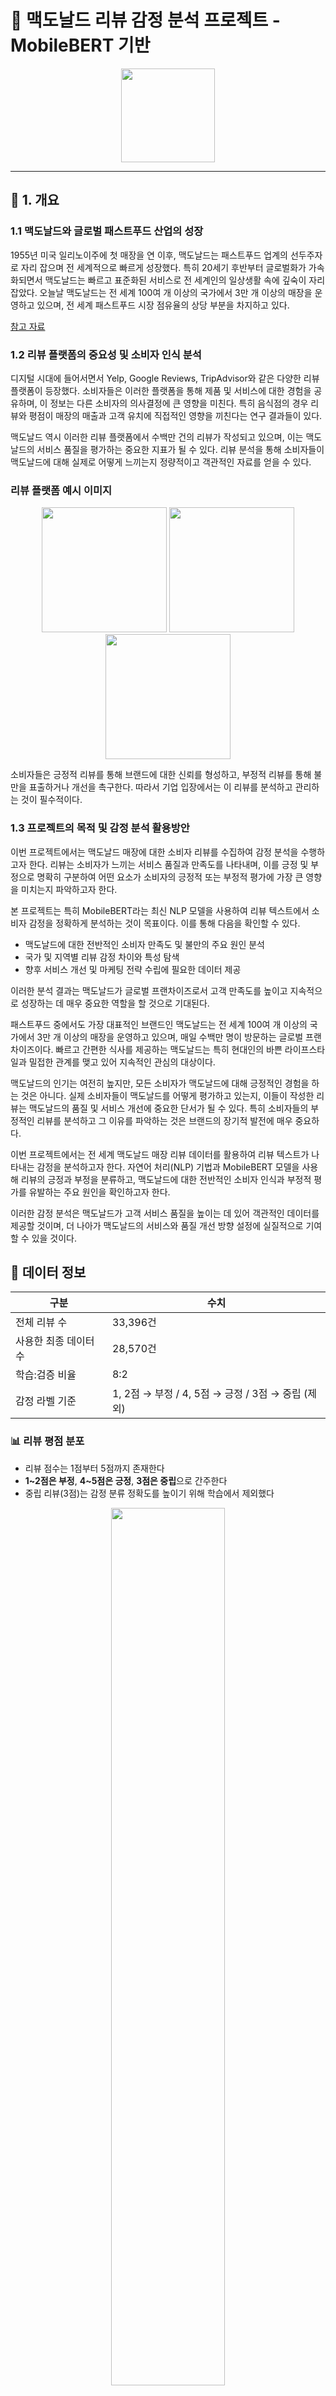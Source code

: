 # 🍔 맥도날드 리뷰 감정 분석 프로젝트 - MobileBERT 기반

<p align="center">
  <img src="https://upload.wikimedia.org/wikipedia/commons/5/5c/McDonald%27s_Arch.svg" width="150"/>
</p>

---

## 📌 1. 개요

### 1.1 맥도날드와 글로벌 패스트푸드 산업의 성장

1955년 미국 일리노이주에 첫 매장을 연 이후, 맥도날드는 패스트푸드 업계의 선두주자로 자리 잡으며 전 세계적으로 빠르게 성장했다. 특히 20세기 후반부터 글로벌화가 가속화되면서 맥도날드는 빠르고 표준화된 서비스로 전 세계인의 일상생활 속에 깊숙이 자리 잡았다. 오늘날 맥도날드는 전 세계 100여 개 이상의 국가에서 3만 개 이상의 매장을 운영하고 있으며, 전 세계 패스트푸드 시장 점유율의 상당 부분을 차지하고 있다.

[참고 자료](https://www.mcdonalds.com/us/en-us/about-us.html)

### 1.2 리뷰 플랫폼의 중요성 및 소비자 인식 분석

디지털 시대에 들어서면서 Yelp, Google Reviews, TripAdvisor와 같은 다양한 리뷰 플랫폼이 등장했다. 소비자들은 이러한 플랫폼을 통해 제품 및 서비스에 대한 경험을 공유하며, 이 정보는 다른 소비자의 의사결정에 큰 영향을 미친다. 특히 음식점의 경우 리뷰와 평점이 매장의 매출과 고객 유치에 직접적인 영향을 끼친다는 연구 결과들이 있다.

맥도날드 역시 이러한 리뷰 플랫폼에서 수백만 건의 리뷰가 작성되고 있으며, 이는 맥도날드의 서비스 품질을 평가하는 중요한 지표가 될 수 있다. 리뷰 분석을 통해 소비자들이 맥도날드에 대해 실제로 어떻게 느끼는지 정량적이고 객관적인 자료를 얻을 수 있다.

### 리뷰 플랫폼 예시 이미지

<p align="center">
  <img src="https://upload.wikimedia.org/wikipedia/commons/thumb/b/b4/Google_reviews_logo.svg/2560px-Google_reviews_logo.svg.png" width="200" />
  <img src="https://upload.wikimedia.org/wikipedia/commons/thumb/a/ad/Yelp_Logo.svg/2560px-Yelp_Logo.svg.png" width="200" />
  <img src="https://upload.wikimedia.org/wikipedia/commons/thumb/5/58/TripAdvisor_Logo.svg/2560px-TripAdvisor_Logo.svg.png" width="200" />
</p>

소비자들은 긍정적 리뷰를 통해 브랜드에 대한 신뢰를 형성하고, 부정적 리뷰를 통해 불만을 표출하거나 개선을 촉구한다. 따라서 기업 입장에서는 이 리뷰를 분석하고 관리하는 것이 필수적이다.

### 1.3 프로젝트의 목적 및 감정 분석 활용방안

이번 프로젝트에서는 맥도날드 매장에 대한 소비자 리뷰를 수집하여 감정 분석을 수행하고자 한다. 리뷰는 소비자가 느끼는 서비스 품질과 만족도를 나타내며, 이를 긍정 및 부정으로 명확히 구분하여 어떤 요소가 소비자의 긍정적 또는 부정적 평가에 가장 큰 영향을 미치는지 파악하고자 한다.

본 프로젝트는 특히 MobileBERT라는 최신 NLP 모델을 사용하여 리뷰 텍스트에서 소비자 감정을 정확하게 분석하는 것이 목표이다. 이를 통해 다음을 확인할 수 있다.

- 맥도날드에 대한 전반적인 소비자 만족도 및 불만의 주요 원인 분석
- 국가 및 지역별 리뷰 감정 차이와 특성 탐색
- 향후 서비스 개선 및 마케팅 전략 수립에 필요한 데이터 제공

이러한 분석 결과는 맥도날드가 글로벌 프랜차이즈로서 고객 만족도를 높이고 지속적으로 성장하는 데 매우 중요한 역할을 할 것으로 기대된다.


패스트푸드 중에서도 가장 대표적인 브랜드인 맥도날드는 전 세계 100여 개 이상의 국가에서 3만 개 이상의 매장을 운영하고 있으며, 매일 수백만 명이 방문하는 글로벌 프랜차이즈이다. 빠르고 간편한 식사를 제공하는 맥도날드는 특히 현대인의 바쁜 라이프스타일과 밀접한 관계를 맺고 있어 지속적인 관심의 대상이다.

맥도날드의 인기는 여전히 높지만, 모든 소비자가 맥도날드에 대해 긍정적인 경험을 하는 것은 아니다. 실제 소비자들이 맥도날드를 어떻게 평가하고 있는지, 이들이 작성한 리뷰는 맥도날드의 품질 및 서비스 개선에 중요한 단서가 될 수 있다. 특히 소비자들의 부정적인 리뷰를 분석하고 그 이유를 파악하는 것은 브랜드의 장기적 발전에 매우 중요하다.

이번 프로젝트에서는 전 세계 맥도날드 매장 리뷰 데이터를 활용하여 리뷰 텍스트가 나타내는 감정을 분석하고자 한다. 자연어 처리(NLP) 기법과 MobileBERT 모델을 사용해 리뷰의 긍정과 부정을 분류하고, 맥도날드에 대한 전반적인 소비자 인식과 부정적 평가를 유발하는 주요 원인을 확인하고자 한다.

이러한 감정 분석은 맥도날드가 고객 서비스 품질을 높이는 데 있어 객관적인 데이터를 제공할 것이며, 더 나아가 맥도날드의 서비스와 품질 개선 방향 설정에 실질적으로 기여할 수 있을 것이다.




## 📁 데이터 정보

| 구분 | 수치 |
|------|------|
| 전체 리뷰 수 | 33,396건 |
| 사용한 최종 데이터 수 | 28,570건 |
| 학습:검증 비율 | 8:2 |
| 감정 라벨 기준 | 1, 2점 → 부정 / 4, 5점 → 긍정 / 3점 → 중립 (제외) |

### 📊 리뷰 평점 분포

- 리뷰 점수는 1점부터 5점까지 존재한다
- **1~2점은 부정**, **4~5점은 긍정**, **3점은 중립**으로 간주한다
- 중립 리뷰(3점)는 감정 분류 정확도를 높이기 위해 학습에서 제외했다

<p align="center">
  <img src="./images/mcd_rating_distribution.png" width="60%"/>
</p>

---

## 🛠 개발 환경

| 언어 | 프레임워크 | 툴 | 라이브러리 |
|------|-------------|------|-------------|
| Python 3.8+ | PyTorch | PyCharm | pandas, torch, transformers, numpy |

---

## 🧪 데이터 구성 및 비율

| 데이터셋 | 크기 | 구성 | 샘플링 여부 |
|----------|------|------|-------------|
| 샘플 데이터셋 | 2,000건 | 긍정: 1,113 / 부정: 887 | 랜덤 샘플링 |
| 전체 데이터셋 | 28,570건 | 긍정: 15,935 / 부정: 12,635 | 전체 사용 |

<p align="center">
  <img src="./images/sample_data_pie.png" width="45%" />
  <img src="./images/full_data_pie.png" width="45%" />
</p>

---

## 🔍 라벨링 기준

- 평점 1, 2 → 부정 리뷰 (`label = 0`)
- 평점 4, 5 → 긍정 리뷰 (`label = 1`)
- 평점 3점 → 중립 → 라벨링에서 제외

---

## 🤖 MobileBERT 모델 학습 결과

### ✅ 첫 번째 실험 (2,000건 샘플 데이터 기반)

| Epoch | Train Loss | Train Accuracy | Validation Accuracy |
|-------|------------|----------------|---------------------|
| 1     | 282444.82  | 91.81%         | 91.75%              |
| 2     | 0.3823     | 95.75%         | 93.25%              |
| 3     | 0.1786     | 97.06%         | 93.25%              |
| 4     | 1.0507     | 97.25%         | 93.50%              |

### ✅ 두 번째 실험 (전체 28,570건 전체 데이터 기반)

| Epoch | Train Loss | Train Accuracy | Validation Accuracy |
|-------|------------|----------------|---------------------|
| 1     | 18483.27   | 95.38%         | 93.65%              |
| 2     | 0.4730     | 96.86%         | 94.33%              |
| 3     | 0.2624     | 97.67%         | 94.96%              |
| 4     | 0.1359     | 97.88%         | 95.03%              |

---

### 📈 Epoch별 손실 및 정확도 변화

<p align="center">
  <img src="./images/loss_plot.png" width="48%" />
  <img src="./images/accuracy_plot.png" width="48%" />
</p>

---

## 📊 모델 최종 테스트 결과

### 전체 데이터 평가 정확도:
- **92.36%**

MobileBERT는 맥도날드 리뷰의 긍/부정 감정을 매우 높은 정확도로 분류하는 데 성공했다.

---
### 📈 Epoch별 손실 및 정확도 변화

<p align="center">
  <img src="./images/loss_plot.png" width="48%" />
  <img src="./images/accuracy_plot.png" width="48%" />
</p>


## 📌 결론 및 느낀 점

- MobileBERT는 리뷰처럼 짧고 다양한 형식의 문장에도 잘 작동하는 모델이었다
- 학습량이 많아질수록 모델 성능이 향상되었고, 28,000건 학습에서는 검증 정확도 95%를 달성했다
- 중립 리뷰를 제거하여 긍/부정만을 분류하는 단순한 모델 구조로 만들었지만, 중립적인 의견이 배제되는 단점도 존재했다
- 평점과 텍스트가 반드시 일치하지 않는다는 점에서, 감정 기반의 평점 평가 보정에 대한 가능성도 엿볼 수 있었다

---

## 📚 참고 자료

- 🤗 [MobileBERT - HuggingFace](https://huggingface.co/google/mobilebert-uncased)
- 🔥 [PyTorch](https://pytorch.org/)
- 📁 [원본 리뷰 데이터셋 (가공)] - 비공개 수집 기반
